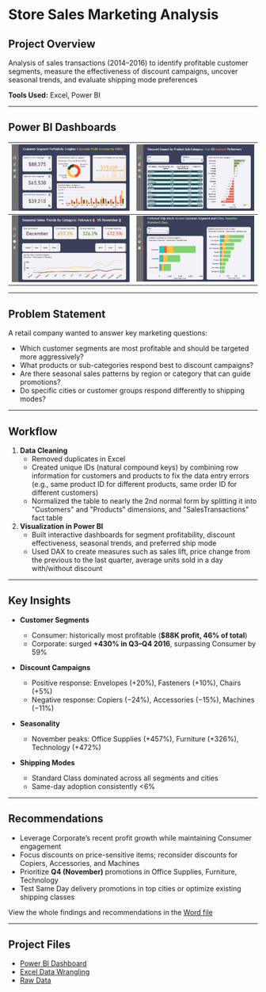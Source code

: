 # Store Sales Marketing Analysis  

## Project Overview  
Analysis of sales transactions (2014–2016) to identify profitable customer segments, measure the effectiveness of discount campaigns, uncover seasonal trends, and evaluate shipping mode preferences

**Tools Used:** Excel, Power BI  

---

## Power BI Dashboards

| ![Dashboard_1](Power_BI/Screenshots/Dashboard_1.png) | ![Dashboard_2](Power_BI/Screenshots/Dashboard_2.png) |
|----------------------------|-------------------------|
| ![Dashboard_3](Power_BI/Screenshots/Dashboard_3.png) | ![Dashboard_4](Power_BI/Screenshots/Dashboard_4.png) |


---

## Problem Statement
A retail company wanted to answer key marketing questions:
- Which customer segments are most profitable and should be targeted more aggressively?
- What products or sub-categories respond best to discount campaigns?
- Are there seasonal sales patterns by region or category that can guide promotions?
- Do specific cities or customer groups respond differently to shipping modes?

---

## Workflow
1. **Data Cleaning**
   - Removed duplicates in Excel
   - Created unique IDs (natural compound keys) by combining row information for customers and products to fix the data entry errors (e.g., same product ID for different products, same order ID for different customers)
   - Normalized the table to nearly the 2nd normal form by splitting it into "Customers" and "Products" dimensions, and "SalesTransactions" fact table  
3. **Visualization in Power BI**  
   - Built interactive dashboards for segment profitability, discount effectiveness, seasonal trends, and preferred ship mode
   - Used DAX to create measures such as sales lift, price change from the previous to the last quarter, average units sold in a day with/without discount

---

## Key Insights  

- **Customer Segments**  
  - Consumer: historically most profitable (**$88K profit, 46% of total**) 
  - Corporate: surged **+430% in Q3–Q4 2016**, surpassing Consumer by 59%

- **Discount Campaigns**  
  - Positive response: Envelopes (+20%), Fasteners (+10%), Chairs (+5%)
  - Negative response: Copiers (−24%), Accessories (−15%), Machines (−11%)

- **Seasonality**  
  - November peaks: Office Supplies (+457%), Furniture (+326%), Technology (+472%) 

- **Shipping Modes**  
  - Standard Class dominated across all segments and cities
  - Same-day adoption consistently <6%

---

## Recommendations  
- Leverage Corporate’s recent profit growth while maintaining Consumer engagement
- Focus discounts on price-sensitive items; reconsider discounts for Copiers, Accessories, and Machines 
- Prioritize **Q4 (November)** promotions in Office Supplies, Furniture, Technology
- Test Same Day delivery promotions in top cities or optimize existing shipping classes

View the whole findings and recommendations in the [Word file](Head%20of%20Marketing.docx) 

---

## Project Files  
- [Power BI Dashboard](Power_BI/Power_BI_Report.pbix)
- [Excel Data Wrangling](Excel_Normalization)
- [Raw Data](Raw_Data.csv)
